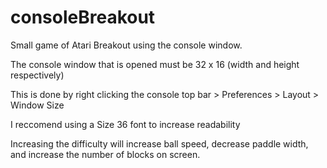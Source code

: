 # consoleBreakout
Small game of Atari Breakout using the console window.

The console window that is opened must be 32 x 16 (width and height respectively) 

This is done by right clicking the console top bar > Preferences > Layout > Window Size

I reccomend using a Size 36 font to increase readability


Increasing the difficulty will increase ball speed, decrease paddle width, and increase the number of blocks on screen.

